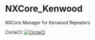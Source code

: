 # NXCore_Kenwood
NXCore Manager for Kenwood Repeaters

CircleCI: [![CircleCI](https://circleci.com/gh/rthoelen/NXCore_Kenwood.svg?style=svg)](https://circleci.com/gh/rthoelen/NXCore_Kenwood)

